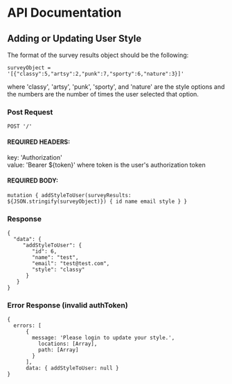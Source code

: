 # API Documentation

## Adding or Updating User Style

The format of the survey results object should be the following:

`surveyObject = '[{"classy":5,"artsy":2,"punk":7,"sporty":6,"nature":3}]'`

where 'classy', 'artsy', 'punk', 'sporty', and 'nature' are the style options and the numbers are the number of times the user selected that option.

### Post Request


`POST '/'`

#### REQUIRED HEADERS:

key: 'Authorization'  
value: 'Bearer ${token}' where token is the user's authorization token


#### REQUIRED BODY:

`mutation { addStyleToUser(surveyResults: ${JSON.stringify(surveyObject)}) { id name email style } }`

### Response
```
{  
  "data": {  
     "addStyleToUser": {  
        "id": 6,  
        "name": "test",  
        "email": "test@test.com",  
        "style": "classy"  
      }  
   }  
}
```
### Error Response (invalid authToken)
```
{
  errors: [  
      {  
        message: 'Please login to update your style.',  
          locations: [Array],  
          path: [Array]  
        }  
      ],  
      data: { addStyleToUser: null }  
}  
```
